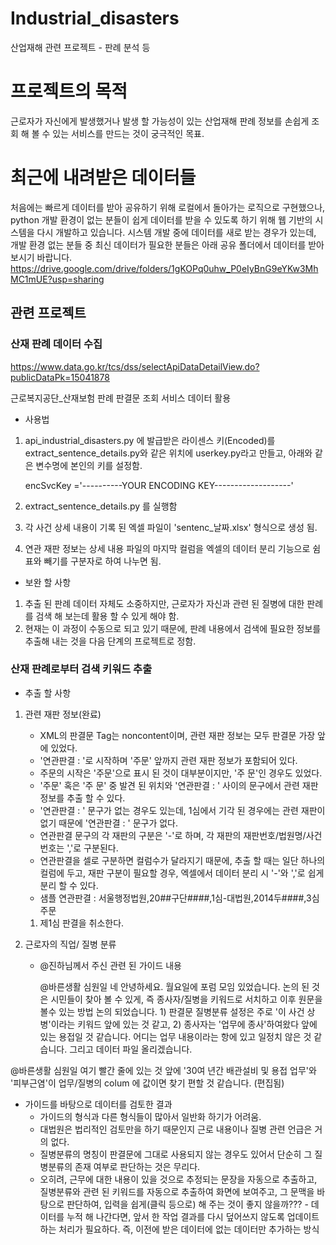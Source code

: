 # Industrial_disasters
산업재해 관련 프로젝트 - 판례 분석 등

#  프로젝트의 목적
근로자가 자신에게 발생했거나 발생 할 가능성이 있는 산업재해 판례 정보를 손쉽게 조회 해 볼 수 있는 서비스를 만드는 것이 궁극적인 목표.

# 최근에 내려받은 데이터들
처음에는 빠르게 데이터를 받아 공유하기 위해 로컬에서 돌아가는 로직으로 구현했으나, python 개발 환경이 없는 분들이 쉽게 데이터를 받을 수 있도록 하기 위해 웹 기반의 시스템을 다시 개발하고 있습니다. 시스템 개발 중에 데이터를 새로 받는 경우가 있는데, 개발 환경 없는 분들 중 최신 데이터가 필요한 분들은 아래 공유 폴더에서 데이터를 받아 보시기 바랍니다.
https://drive.google.com/drive/folders/1gKOPq0uhw_P0eIyBnG9eYKw3MhMC1mUE?usp=sharing


## 관련 프로젝트

###  산재 판례 데이터 수집
https://www.data.go.kr/tcs/dss/selectApiDataDetailView.do?publicDataPk=15041878

근로복지공단_산재보험 판례 판결문 조회 서비스 데이터 활용

- 사용법
 1. api_industrial_disasters.py 에 발급받은 라이센스 키(Encoded)를 extract_sentence_details.py와 같은 위치에 userkey.py라고 만들고, 아래와 같은 변수명에 본인의 키를 설정함.
    
    encSvcKey ='----------YOUR ENCODING KEY-------------------'

 2. extract_sentence_details.py 를 실행함
 3. 각 사건 상세 내용이 기록 된 엑셀 파일이 'sentenc_날짜.xlsx' 형식으로 생성 됨.
 4. 연관 재판 정보는 상세 내용 파일의 마지막 컬럼을 엑셀의 데이터 분리 기능으로 쉼표와 빼기를 구분자로 하여 나누면 됨.

- 보완 할 사항
 1. 추출 된 판례 데이터 자체도 소중하지만, 근로자가 자신과 관련 된 질병에 대한 판례를 검색 해 보는데 활용 할 수 있게 해야 함.
 2. 현재는 이 과정이 수동으로 되고 있기 때문에, 판례 내용에서 검색에 필요한 정보를 추출해 내는 것을 다음 단계의 프로젝트로 정함.

###  산재 판례로부터 검색 키워드 추출

- 추출 할 사항
 1. 관련 재판 정보(완료)
    - XML의 판결문 Tag는 noncontent이며, 관련 재판 정보는 모두 판결문 가장 앞에 있었다. 
    - '연관판결 : '로 시작하며 '주문' 앞까지 관련 재판 정보가 포함되어 있다.
    - 주문의 시작은 '주문'으로 표시 된 것이 대부분이지만, '주 문'인 경우도 있었다.
    - '주문' 혹은 '주 문' 중 발견 된 위치와 '연관판결 : ' 사이의 문구에서 관련 재판 정보를 추출 할 수 있다.
    - '연관판결 : ' 문구가 없는 경우도 있는데, 1심에서 기각 된 경우에는 관련 재판이 없기 때문에 '연관판결 : ' 문구가 없다.
    - 연관판결 문구의 각 재판의 구분은 '-'로 하며, 각 재판의 재판번호/법원명/사건번호는 ','로 구분된다.
    - 연관판결을 셀로 구분하면 컬럼수가 달라지기 때문에, 추출 할 때는 일단 하나의 컬럼에 두고, 재판 구분이 필요할 경우, 엑셀에서 데이터 분리 시 '-'와 ','로 쉽게 분리 할 수 있다.
    - 샘플
     연관판결 : 서울행정법원,20##구단####,1심-대법원,2014두####,3심   주문
     1. 제1심 판결을 취소한다.

 2. 근로자의 직업/ 질병 분류
    - @진하님께서 주신 관련 된 가이드 내용
   
      @바른생활 심원일 네 안녕하세요. 월요일에 포럼 모임 있었습니다.  논의 된 것은 시민들이 찾아 볼 수 있게, 즉 종사자/질병을 키워드로  서치하고 이후 원문을 볼수 있는 방법 논의 되었습니다.    1) 판결문 질병분류 설정은 주로 '이 사건 상병'이라는 키워드 앞에 있는 것 같고, 2) 종사자는 '업무에 종사'하여왔다 앞에 있는 용접일 것 같습니다. 어디는 업무 내용이라는 항에 있고 일정치 않은 것 같습니다.  그리고 데이터 파일 올리겠습니다.
      
@바른생활 심원일 여기 빨간 줄에 있는 것 앞에 '30여 년간 배관설비 및 용접 업무'와 '피부근염'이 업무/질병의 colum 에 값이면 찾기 편할 것 같습니다. (편집됨) 

   - 가이드를 바탕으로 데이터를 검토한 결과
       * 가이드의 형식과 다른 형식들이 많아서 일반화 하기가 어려움.
       * 대법원은 법리적인 검토만을 하기 때문인지 근로 내용이나 질병 관련 언급은 거의 없다.
       * 질병분류의 명칭이 판결문에 그대로 사용되지 않는 경우도 있어서 단순히 그 질병분류의 존재 여부로 판단하는 것은 무리다.
       * 오히려, 근무에 대한 내용이 있을 것으로 추정되는 문장을 자동으로 추출하고, 질병분류와 관련 된 키워드를 자동으로 추출하여 화면에 보여주고, 그 문맥을 바탕으로 판단하여, 입력을 쉽게(클릭 등으로) 해 주는 것이 좋지 않을까???
    - 데이터를 누적 해 나간다면, 앞서 한 작업 결과를 다시 덮어쓰지 않도록 업데이트 하는 처리가 필요하다. 즉, 이전에 받은 데이터에 없는 데이터만 추가하는 방식



